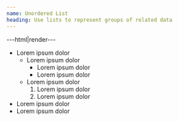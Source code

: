 ```yaml
---
name: Unordered List
heading: Use lists to represent groups of related data
---
```


---html|render---

<ul>
	<li>Lorem ipsum dolor
		<ul>
			<li>Lorem ipsum dolor
				<ul>
					<li>Lorem ipsum dolor</li>
					<li>Lorem ipsum dolor</li>
				</ul>
			</li>
			<li>Lorem ipsum dolor
				<ol>
					<li>Lorem ipsum dolor</li>
					<li>Lorem ipsum dolor</li>
				</ol>
			</li>
		</ul>
	</li>
	<li>Lorem ipsum dolor</li>
	<li>Lorem ipsum dolor</li>
</ul>